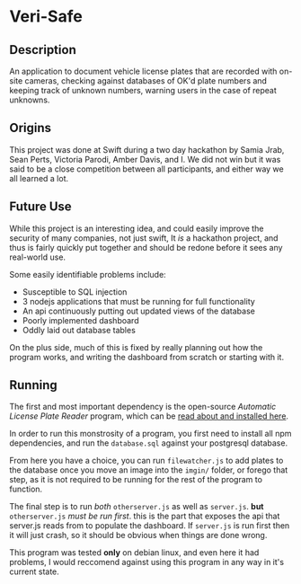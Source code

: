 # Veri-Safe
## Description
An application to document vehicle license plates that are recorded with on-site
cameras, checking against databases of OK'd plate numbers and keeping track of
unknown numbers, warning users in the case of repeat unknowns.

## Origins
This project was done at Swift during a two day hackathon by Samia Jrab,
Sean Perts, Victoria Parodi, Amber Davis, and I. We did not win but it was said
to be a close competition between all participants, and either way we all
learned a lot.

## Future Use
While this project is an interesting idea, and could easily improve the security
of many companies, not just swift, It *is* a hackathon project, and thus is
fairly quickly put together and should be redone before it sees any real-world
use.

Some easily identifiable problems include:
- Susceptible to SQL injection
- 3 nodejs applications that must be running for full functionality
- An api continuously putting out updated views of the database
- Poorly implemented dashboard
- Oddly laid out database tables

On the plus side, much of this is fixed by really planning out how the program
works, and writing the dashboard from scratch or starting with it.

## Running 

The first and most important dependency is the open-source *Automatic License
Plate Reader* program, which can be 
[read about and installed here](www.github.com/openalpr/openalpr).
 
In order to run this monstrosity of a program, you first need to install all
npm dependencies, and run the `database.sql` against your postgresql database.

From here you have a choice, you can run `filewatcher.js` to add plates to the
database once you move an image into the `imgin/` folder, or forego that step,
as it is not required to be running for the rest of the program to function.

The final step is to run *both* `otherserver.js` as well as `server.js`. **but**
`otherserver.js` *must be run first*. this is the part that exposes the api that
server.js reads from to populate the dashboard. If `server.js` is run first then
it will just crash, so it should be obvious when things are done wrong.

This program was tested **only** on debian linux, and even here it had problems,
I would reccomend against using this program in any way in it's current state.

